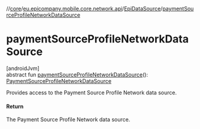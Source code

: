 //[core](../../../index.md)/[eu.epicompany.mobile.core.network.api](../index.md)/[EpiDataSource](index.md)/[paymentSourceProfileNetworkDataSource](payment-source-profile-network-data-source.md)

# paymentSourceProfileNetworkDataSource

[androidJvm]\
abstract fun [paymentSourceProfileNetworkDataSource](payment-source-profile-network-data-source.md)(): [PaymentSourceProfileNetworkDataSource](../../eu.epicompany.mobile.core.network.datasource/-payment-source-profile-network-data-source/index.md)

Provides access to the Payment Source Profile Network data source.

#### Return

The Payment Source Profile Network data source.
